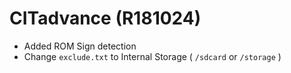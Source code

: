 # CITadvance (R181024)
- Added ROM Sign detection
- Change `exclude.txt` to Internal Storage ( `/sdcard` or `/storage` )